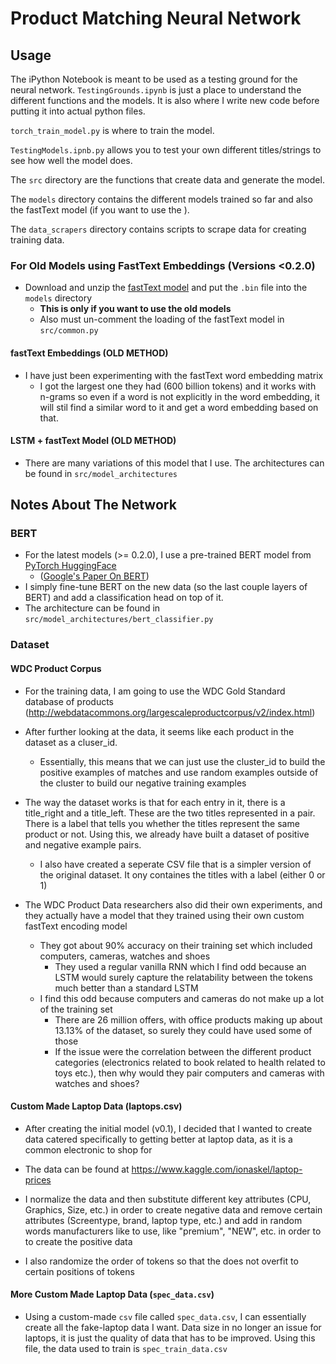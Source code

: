 # Product Matching Neural Network

## Usage
The iPython Notebook is meant to be used as a testing ground for the neural network. `TestingGrounds.ipynb` is just a place to understand the different functions and the models. It is also where I write new code before putting it into actual python files.

`torch_train_model.py` is where to train the model.

`TestingModels.ipnb.py` allows you to test your own different titles/strings to see how well the model does. 

The `src` directory are the functions that create data and generate the model.

The `models` directory contains the different models trained so far and also the fastText model (if you want to use the ).

The `data_scrapers` directory contains scripts to scrape data for creating training data.


### For Old Models using FastText Embeddings (Versions <0.2.0)
* Download and unzip the [fastText model](https://dl.fbaipublicfiles.com/fasttext/vectors-english/crawl-300d-2M-subword.zip) and put the `.bin` file into the `models` directory
   * <b>This is only if you want to use the old models</b>
   * Also must un-comment the loading of the fastText model in `src/common.py`

#### fastText Embeddings (OLD METHOD)
* I have just been experimenting with the fastText word embedding matrix
   * I got the largest one they had (600 billion tokens) and it works with n-grams so even if a word is not explicitly in the word embedding, it will stil find a similar word to it and get a word embedding based on that.

#### LSTM + fastText Model (OLD METHOD)
* There are many variations of this model that I use. The architectures can be found in  `src/model_architectures`

## Notes About The Network

### BERT
* For the latest models (>= 0.2.0), I use a pre-trained BERT model from [PyTorch HuggingFace](https://huggingface.co/transformers/)
   * ([Google's Paper On BERT](https://arxiv.org/pdf/1810.04805.pdf))
* I simply fine-tune BERT on the new data (so the last couple layers of BERT) and add a classification head on top of it.
* The architecture can be found in `src/model_architectures/bert_classifier.py`

### Dataset

#### WDC Product Corpus
* For the training data, I am going to use the WDC Gold Standard database of products (http://webdatacommons.org/largescaleproductcorpus/v2/index.html)

* After further looking at the data, it seems like each product in the dataset as a cluser_id.
   * Essentially, this means that we can just use the cluster_id to build the positive examples of matches and use random examples outside of the cluster to build our negative training examples

* The way the dataset works is that for each entry in it, there is a title_right and a title_left. These are the two titles represented in a pair. There is a label that tells you whether the titles represent the same product or not. Using this, we already have built a dataset of positive and negative example pairs.
   * I also have created a seperate CSV file that is a simpler version of the original dataset. It ony containes the titles with a label (either 0 or 1)

* The WDC Product Data researchers also did their own experiments, and they actually have a model that they trained using their own custom fastText encoding model
   * They got about 90% accuracy on their training set which included computers, cameras, watches and shoes
      * They used a regular vanilla RNN which I find odd because an LSTM would surely capture the relatability between the tokens much better than a standard LSTM
   * I find this odd because computers and cameras do not make up a lot of the training set
      * There are 26 million offers, with office products making up about 13.13% of the dataset, so surely they could have used some of those
      * If the issue were the correlation between the different product categories (electronics related to book related to health related to toys etc.), then why would they pair computers and cameras with watches and shoes?

#### Custom Made Laptop Data (laptops.csv)
* After creating the initial model (v0.1), I decided that I wanted to create data catered specifically to getting better at laptop data, as it is a common electronic to shop for

* The data can be found at https://www.kaggle.com/ionaskel/laptop-prices

* I normalize the data and then substitute different key attributes (CPU, Graphics, Size, etc.) in order to create negative data and remove certain attributes (Screentype, brand, laptop type, etc.) and add in random words manufacturers like to use, like "premium", "NEW", etc. in order to to create the positive data

* I also randomize the order of tokens so that the does not overfit to certain positions of tokens

#### More Custom Made Laptop Data (`spec_data.csv`)
* Using a custom-made `csv` file called `spec_data.csv`, I can essentially create all the fake-laptop data I want. Data size in no longer an issue for laptops, it is just the quality of data that has to be improved. Using this file, the data used to train is `spec_train_data.csv`